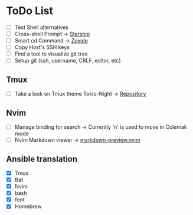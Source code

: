 # ToDo List

- [ ] Test Shell alternatives 
- [ ] Cross-shell Prompt -> [Starship](https://starship.rs/)
- [ ] Smart cd Command -> [Zoxide](https://github.com/ajeetdsouza/zoxide)
- [ ] Copy Host's SSH keys
- [ ] Find a tool to visualize git tree
- [ ] Setup git (ssh, username, CRLF, editor, etc)

## Tmux

- [ ] Take a look on Tmux theme Tokio-Night -> [Repository](https://github.com/fabioluciano/tmux-tokyo-night)

## Nvim

- [ ] Manage binding for search -> Currently 'n' is used to move in Colemak mode
- [ ] Nvim Markdown viewer -> [markdown-preview.nvim](https://github.com/iamcco/markdown-preview.nvim)

## Ansible translation

- [X] Tmux
- [X] Bat
- [X] Nvim
- [X] bash
- [X] font
- [X] Homebrew
